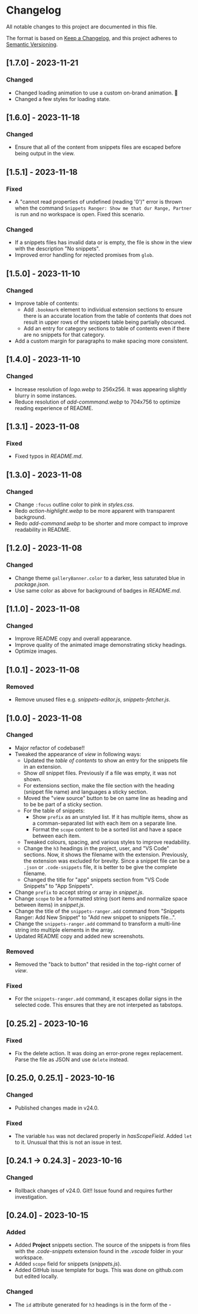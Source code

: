 # Changelog

All notable changes to this project are documented in this file.

The format is based on [Keep a Changelog](https://keepachangelog.com/en/1.0.0/),
and this project adheres to [Semantic Versioning](https://semver.org/spec/v2.0.0.html).

## [1.7.0] - 2023-11-21

### Changed

- Changed loading animation to use a custom on-brand animation. 🌈
- Changed a few styles for loading state.

## [1.6.0] - 2023-11-18

### Changed

- Ensure that all of the content from snippets files are escaped before being output in the view.

## [1.5.1] - 2023-11-18

### Fixed

- A "cannot read properties of undefined (reading '0')" error is thrown when the command `Snippets Ranger: Show me that dur Range, Partner` is run and no workspace is open. Fixed this scenario.

### Changed

- If a snippets files has invalid data or is empty, the file is show in the view with the description "No snippets".
- Improved error handling for rejected promises from `glob`.

## [1.5.0] - 2023-11-10

### Changed

- Improve table of contents:
	- Add `.bookmark` element to individual extension sections to ensure there is an accurate location from the table of contents that does not result in upper rows of the snippets table being partially obscured.
	- Add an entry for category sections to table of contents even if there are no snippets for that category.
- Add a custom margin for paragraphs to make spacing more consistent.

## [1.4.0] - 2023-11-10

### Changed

- Increase resolution of *logo.webp* to 256x256. It was appearing slightly blurry in some instances.
- Reduce resolution of *add-commmand.webp* to 704x756 to optimize reading experience of README.

## [1.3.1] - 2023-11-08

### Fixed

- Fixed typos in *README.md*.

## [1.3.0] - 2023-11-08

### Changed

- Change `:focus` outline color to pink in *styles.css*.
- Redo *action-highlight.webp* to be more apparent with transparent background.
- Redo *add-command.webp* to be shorter and more compact to improve readability in README.

## [1.2.0] - 2023-11-08

### Changed

- Change theme `galleryBanner.color` to a darker, less saturated blue in *package.json*.
- Use same color as above for background of badges in *README.md*.

## [1.1.0] - 2023-11-08

### Changed

- Improve README copy and overall appearance.
- Improve quality of the animated image demonstrating sticky headings.
- Optimize images.

## [1.0.1] - 2023-11-08

### Removed

- Remove unused files e.g. *snippets-editor.js*, *snippets-fetcher.js*.

## [1.0.0] - 2023-11-08

### Changed

- Major refactor of codebase!!
- Tweaked the appearance of *view* in following ways:
	- Updated the *table of contents* to show an entry for the snippets file in an extension.
	- Show *all* snippet files. Previously if a file was empty, it was not shown.
	- For extensions section, make the file section with the heading (snippet file name) and languages a sticky section.
	- Moved the "view source" button to be on same line as heading and to be be part of a sticky section.
	- For the table of snippets:
		- Show `prefix` as an unstyled list. If it has multiple items, show as a comman-separated list
		 with each item on a separate line.
		- Format the `scope` content to be a sorted list and have a space between each item.
	- Tweaked colours, spacing, and various styles to improve readability.
	- Change the `h3` headings in the project, user, and "VS Code" sections. Now, it shows the filename with the extension. Previously, the extension was excluded for brevity. Since a snippet file can be a `.json` or `.code-snippets` file, it is better to be give the complete filename.
	- Changed the title for "app" snippets section from "VS Code Snippets" to "App Snippets".
- Change `prefix` to accept string or array in *snippet.js*.
- Change `scope` to be a formatted string (sort items and normalize space between items) in *snippet.js*.
- Change the title of the `snippets-ranger.add` command from "Snippets Ranger: Add New Snippet" to "Add new snippet to snippets file...".
- Change the `snippets-ranger.add` command to transform a multi-line string into multiple elements in the array.
- Updated README copy and added new screenshots.

### Removed

- Removed the "back to button" that resided in the top-right corner of *view*.

### Fixed

- For the `snippets-ranger.add` command, it escapes dollar signs in the selected code. This ensures that they are not interpeted as tabstops.

## [0.25.2] - 2023-10-16

### Fixed

- Fix the delete action. It was doing an error-prone regex replacement. Parse the file as JSON and use `delete` instead.

## [0.25.0, 0.25.1] - 2023-10-16

### Changed

- Published changes made in v24.0.

### Fixed

- The variable `has` was not declared properly in *hasScopeField*. Added `let` to it. Unusual that this is not an issue in test.

## [0.24.1 -> 0.24.3] - 2023-10-16

### Changed

- Rollback changes of v24.0. Git!! Issue found and requires further investigation.

## [0.24.0] - 2023-10-15

### Added

- Added **Project** snippets section. The source of the snippets is from files with the *.code-snippets* extension found in the *.vscode* folder in your workspace.
- Added `scope` field for snippets (*snippets.js*).
- Added GitHub issue template for bugs. This was done on github.com but edited locally.

### Changed

- The `id` attribute generated for `h3` headings is in the form of the *<section-id>-<title>*. Now the `title` portion is slugified. This ensures that there are no unwanted characters that can break links for table of contents.
- The `scope` field is shown in tables when there is at least one instance of the field in the **project**, **user** and **vs code** snippet files.
- Updated animated image demonstrating UI to reflect that project snippets are there now also. I used WebP instead of GIF for better compression/quality.
- Some refactoring to improve readability.
- Updated tests to reflect changes.

### Fixed

- There was some whitespace in `<img src="img/screenshots/demo.webp" ...` in the README.md that broke `vsce package`!

## [0.23.0] - 2023-10-14

### Changed

- Updated README. Removed *Installation* section and improved copy.

## [0.22.2] - 2023-10-14

### Fixed

- Escaped backslashes (2 consecutive backslashes) were not appearing correctly in HTML output. e.g a snippet with a `body` of "\\${num};" appears as "\${num}".

### Changed

- Modify *webpack.config.js* to work with Node v18.x. It was throwing a ['ERR_OSSL_EVP_UNSUPPORTED' error](https://stackoverflow.com/questions/69394632/webpack-build-failing-with-err-ossl-evp-unsupported) whose cause is: "it’s likely that your application or a module you’re using is attempting to use an algorithm or key size which is no longer allowed by default with OpenSSL 3.0".
- Updated tests in *formatter.test.js*.
- Updated secret for GitHub Action to publish automatically.

## [0.22.1] - 2022-06-29

### Fixed

- Add "main" and "master" branches to GitHub Action. It did not start for some reason!

## [0.22.0] - 2022-06-29

### Changed

- Update GitHub Action to latest major version (version 1).
- Update *.eslintrc.json* to use `eslint-config-node-roboleary` config.

### Fixed

- Autofixed some mistakes caught by ESLint.

## [0.21.2] - 2022-06-12

### Fixed

- Update vsce to latest.

## [0.21.1] - 2022-06-12

### Fixed

- The `scripts` needed to be updated to work with latest Node. An issue with webpack ERR_OSSL_EVP_UNSUPPORTED.

## [0.21.0] - 2022-06-12

### Added

- Added sponsorship url to `package.json`

## [0.20.2] - 2021-07-05

### Fixed

- Fixed spacing between headings. The text of the *h3* was getting slightly truncated at the top when the tab is less than 800px.

### Changed

- Edited "add-new.jpg" explanation of *add new* command. Changed bg color and made into smaller webp.

## [0.20.1] - 2021-05-09

### Fixed

- Mistake in README about installation.

## [0.20.0] - 2021-05-09

### Changed

- Changed README format.
- Updated demo.gif.

## [0.19.0] - 2021-04-25

### Changed

- Moved "Go to top" floating button to the top right side. Only appears when table of contents is out of view.

## [0.18.0] - 2021-04-24

### Changed

- Moved "Go to top" floating button to the left-hand side. On thr right-hand side, it floats above the action buttons, which could lead to a fat finger mistake.
- Updated add-new.jpg to blend in better with surrounding text. Reduced font-size of text in the figure.

## [0.17.0] - 2021-04-23

### Added

- Delete action.

### Changed

- Edit action to open snippet with the cursor at the first character of the snippet name.
- Improved appearance at different viewport sizes.

## [0.16.0] - 2021-04-22

### Changed

- For edit action, move the cursor to the specified position, as well as reveal the range.

## [0.15.1] - 2021-04-22

### Changed

- Fix typo in README.md.

## [0.15.0] - 2021-04-22

### Changed

- Improved add-new.jpg.
- Small edits in README.md.

## [0.14.0] - 2021-04-22

### Added

- Added *edit* action button to tables.

### Changed

- Updated README with new demo GIF and images.

## [0.13.0] - 2021-03-31

### Changed

- Changed table highlight colors.
- Improved README.

## [0.12.0] - 2021-03-31

### Changed

- Changed the "Add new snippet" command to open up the built-in  "open snippets" quickPick to make it possible to add a snippet to any type of snippet file.
- Changed `toString()` in `snippets.js` to include a new line at the start of the string.
- Edited the README for the "Add new snippet" command. Replaced the GIF with a photo showing the step-by-step actions of adding a new snippet.

## [0.11.0] - 2021-03-30

### Changed

- Improved formatting of `body` in View to show tabs and line breaks. Changed `Formatter.escapeHtml()`.
- Refactored `Snippets` and `SnippetsEditor` to simplify code.

### Added

- Tests: formatter.test.js,  snippet.test.js.

## [0.10.0] - 2021-03-29

### Added

- `Snippets Ranger: Add new snippet` command.

## [0.9.0] - 2021-03-28

### Changed

- Changed loading GIF. This reduced the extension size from 355KB to 62KB.

## [0.8.0] - 2021-01-06

### Added

- Github action to publish to VS Code marketplace and Open VSX.

## [0.7.2] - 2020-11-17

### Fixed

- Always show loading GIF. The reveal animation for the GIF doesn't run, it seems that the thread doesn't get time once it starts the async fetching of snippets!

## [0.7.1] - 2020-11-16

### Fixed

- Introduced a bug when refactoring view.js. Fixed the reference variables.

## [0.7.0] - 2020-11-16

### Added

- To retain the webview content when the panel is not in focus, added `retainContextWhenHidden: true`. This improves rendering time when switching between editor tabs, but requires more resources overall. A necessary tradeoff.
- Added download and install badges to *readme.md*.
- Added a loading screen to show after 3/4 of a second.

### Changed

- Tidied up code to remove remaining ES Lint errors.

## [0.6.0] - 2020-11-12

### Added

- Loading text for webview
- Added a test for the extension

### Fixed

- For Linux, there was an issue with the file path for user extensions, which lead to the extension not loading.

## [0.5.0] - 2020-09-28

### Added

- Added "View Source File" button.
- Added a version of logo as a github sharing picture.

## [0.4.1] - 2020-09-05

### Fixed

- When clicking on one of the Table of Contents links, the paragraph part of the section is obscured when shown. Adjusted margin, so this does not happen.

## [0.4.0] - 2020-09-05

### Added

- Added Demo gif to *README.md*.

### Changed

- Improved styles for light mode, dark mode, and high contrast mode.
- Change title for Extension TOC entries to be the display name of the Extension.
- Changed title for Extension Snippets to be the display name of the Extension.
- Changed languages associated with an extension snippets file into an unordered list (it was a string in a paragraph).

## [0.3.0] - 2020-09-04

### Added

- Go to top link.

### Changed

- Changed logo.
- Changed z-index on h4 so that it slides under h3 and h2 on scroll.
- Added node engines to package.json to stop ES Lint reporting unsupported features errors.
- Update rules ES Lint config.
- Adding formatting of snippets to ensure data is consistent and that the body can be shown on a webpage without formatting issues. Added *snippet.js* which will ensure that *description* is set to blank if it is undefined, and that *body* is always an array. Added *escapeBody()* to *Formatter.js* that will escape markup in the *body* array and concatenate it into a well-formatted string for use in the webview.
- Changed webpack config to minify the stylesheet.

## [0.2.0] - 2020-09-01

### Added

- Show extension snippets in webview.
- Added a Table of Contents.

## [0.1.0] - 2020-08-31

### Added

- Initial release. Shows user and app snippets.
